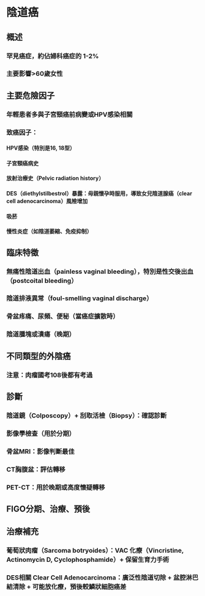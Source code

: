 # 陰道癌

## 概述

### 罕見癌症，約佔婦科癌症的 1-2%

### 主要影響>60歲女性

## 主要危險因子

### 年輕患者多與子宮頸癌前病變或HPV感染相關

### 致癌因子：

#### HPV感染（特別是16, 18型）

#### 子宮頸癌病史

#### 放射治療史（Pelvic radiation history）

#### DES（diethylstilbestrol）暴露：母親懷孕時服用，導致女兒陰道腺癌（clear cell adenocarcinoma）風險增加

#### 吸菸

#### 慢性炎症（如陰道萎縮、免疫抑制）

## 臨床特徵

### 無痛性陰道出血（painless vaginal bleeding），特別是性交後出血（postcoital bleeding）

### 陰道排液異常（foul-smelling vaginal discharge）

### 骨盆疼痛、尿頻、便秘（當癌症擴散時）

### 陰道腫塊或潰瘍（晚期）

## 不同類型的外陰癌

### 注意：肉瘤國考108後都有考過

## 診斷

### 陰道鏡（Colposcopy）+ 刮取活檢（Biopsy）：確認診斷

### 影像學檢查（用於分期）

### 骨盆MRI：影像判斷最佳

### CT胸腹盆：評估轉移

### PET-CT：用於晚期或高度懷疑轉移

## FIGO分期、治療、預後

## 治療補充

### 葡萄狀肉瘤（Sarcoma botryoides）：VAC 化療（Vincristine, Actinomycin D, Cyclophosphamide）+ 保留生育力手術

### DES相關 Clear Cell Adenocarcinoma：廣泛性陰道切除 + 盆腔淋巴結清除 + 可能放化療，預後較鱗狀細胞癌差

